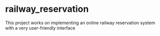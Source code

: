 # railway_reservation
This project works on implementing an online railway reservation system with a very user-friendly interface 
